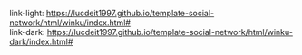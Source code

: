 link-light: https://lucdeit1997.github.io/template-social-network/html/winku/index.html# </br>
link-dark: https://lucdeit1997.github.io/template-social-network/html/winku-dark/index.html#
